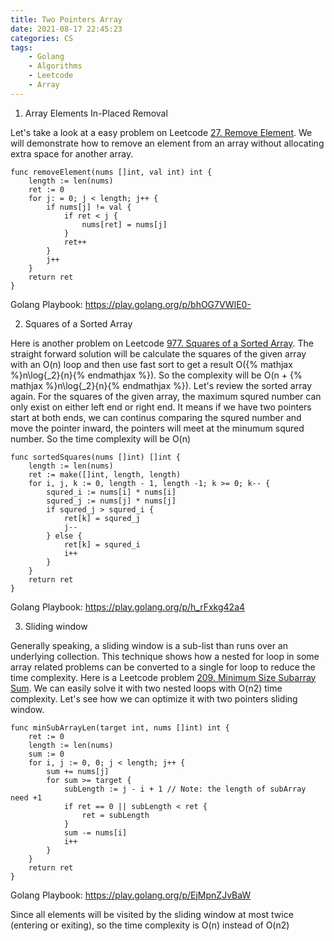 ```yaml
---
title: Two Pointers Array
date: 2021-08-17 22:45:23
categories: CS
tags:
    - Golang
    - Algorithms
    - Leetcode
    - Array
---
```


1. Array Elements In-Placed Removal

Let's take a look at a easy problem on Leetcode [27. Remove Element](https://leetcode.com/problems/remove-element/). We will demonstrate how to remove an element from an array without allocating extra space for another array.
```golang
func removeElement(nums []int, val int) int {
	length := len(nums)
	ret := 0
	for j: = 0; j < length; j++ {
		if nums[j] != val {
			if ret < j {
				nums[ret] = nums[j]
			}
			ret++
		}
		j++
	}
	return ret
}
```

Golang Playbook: https://play.golang.org/p/bhOG7VWIE0-

2. Squares of a Sorted Array

Here is another problem on Leetcode [977. Squares of a Sorted Array](https://leetcode.com/problems/squares-of-a-sorted-array/). The straight forward solution will be calculate the squares of the given array with an O(n) loop and then use fast sort to get a result O({% mathjax %}n\log{_2}{n}{% endmathjax %}). So the complexity will be O(n + {% mathjax %}n\log{_2}{n}{% endmathjax %}). Let's review the sorted array again. For the squares of the given array, the maximum squred number can only exist on either left end or right end. It means if we have two pointers start at both ends, we can continus comparing the squred number and move the pointer inward, the pointers will meet at the minumum squred number. So the time complexity will be O(n)
```golang
func sortedSquares(nums []int) []int {
    length := len(nums)
    ret := make([]int, length, length)
    for i, j, k := 0, length - 1, length -1; k >= 0; k-- {
        squred_i := nums[i] * nums[i]
 		squred_j := nums[j] * nums[j]
 		if squred_j > squred_i {
 			ret[k] = squred_j
            j--
 		} else {
 			ret[k] = squred_i
            i++
 		}
    }
    return ret
}
```

Golang Playbook: https://play.golang.org/p/h_rFxkg42a4

3. Sliding window

Generally speaking, a sliding window is a sub-list than runs over an underlying collection. This technique shows how a nested for loop in some array related problems can be converted to a single for loop to reduce the time complexity. Here is a Leetcode problem [209. Minimum Size Subarray Sum](https://leetcode.com/problems/minimum-size-subarray-sum/). We can easily solve it with two nested loops with O(n$2$) time complexity. Let's see how we can optimize it with two pointers sliding window.
```golang
func minSubArrayLen(target int, nums []int) int {
	ret := 0
	length := len(nums)
	sum := 0
	for i, j := 0, 0; j < length; j++ {
		sum += nums[j]
		for sum >= target {
			subLength := j - i + 1 // Note: the length of subArray need +1
			if ret == 0 || subLength < ret {
				ret = subLength
			}
			sum -= nums[i]
			i++
		}
	}
	return ret
}
```

Golang Playbook: https://play.golang.org/p/EjMpnZJvBaW

Since all elements will be visited by the sliding window at most twice (entering or exiting), so the time complexity is O(n) instead of O(n$2$)